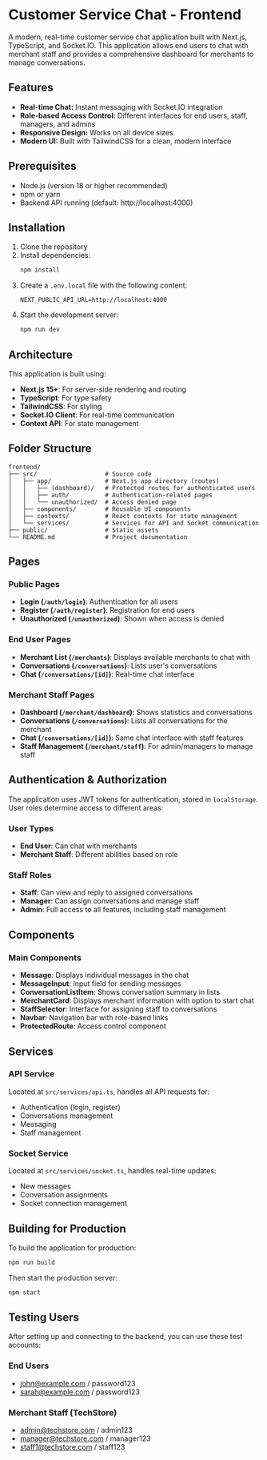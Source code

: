 # Customer Service Chat - Frontend

A modern, real-time customer service chat application built with Next.js, TypeScript, and Socket.IO. This application allows end users to chat with merchant staff and provides a comprehensive dashboard for merchants to manage conversations.

## Features

- **Real-time Chat:** Instant messaging with Socket.IO integration
- **Role-based Access Control:** Different interfaces for end users, staff, managers, and admins
- **Responsive Design:** Works on all device sizes
- **Modern UI:** Built with TailwindCSS for a clean, modern interface

## Prerequisites

- Node.js (version 18 or higher recommended)
- npm or yarn
- Backend API running (default: http://localhost:4000)

## Installation

1. Clone the repository
2. Install dependencies:
   ```bash
   npm install
   ```
3. Create a `.env.local` file with the following content:
   ```
   NEXT_PUBLIC_API_URL=http://localhost:4000
   ```
4. Start the development server:
   ```bash
   npm run dev
   ```

## Architecture

This application is built using:

- **Next.js 15+**: For server-side rendering and routing
- **TypeScript**: For type safety
- **TailwindCSS**: For styling
- **Socket.IO Client**: For real-time communication
- **Context API**: For state management

## Folder Structure

```
frontend/
├── src/                   # Source code
│   ├── app/               # Next.js app directory (routes)
│   │   ├── (dashboard)/   # Protected routes for authenticated users
│   │   ├── auth/          # Authentication-related pages
│   │   └── unauthorized/  # Access denied page
│   ├── components/        # Reusable UI components
│   ├── contexts/          # React contexts for state management
│   └── services/          # Services for API and Socket communication
├── public/                # Static assets
└── README.md              # Project documentation
```

## Pages

### Public Pages
- **Login (`/auth/login`)**: Authentication for all users
- **Register (`/auth/register`)**: Registration for end users
- **Unauthorized (`/unauthorized`)**: Shown when access is denied

### End User Pages
- **Merchant List (`/merchants`)**: Displays available merchants to chat with
- **Conversations (`/conversations`)**: Lists user's conversations
- **Chat (`/conversations/[id]`)**: Real-time chat interface

### Merchant Staff Pages
- **Dashboard (`/merchant/dashboard`)**: Shows statistics and conversations
- **Conversations (`/conversations`)**: Lists all conversations for the merchant
- **Chat (`/conversations/[id]`)**: Same chat interface with staff features
- **Staff Management (`/merchant/staff`)**: For admin/managers to manage staff

## Authentication & Authorization

The application uses JWT tokens for authentication, stored in `localStorage`. User roles determine access to different areas:

### User Types
- **End User**: Can chat with merchants
- **Merchant Staff**: Different abilities based on role

### Staff Roles
- **Staff**: Can view and reply to assigned conversations
- **Manager**: Can assign conversations and manage staff
- **Admin**: Full access to all features, including staff management

## Components

### Main Components
- **Message**: Displays individual messages in the chat
- **MessageInput**: Input field for sending messages
- **ConversationListItem**: Shows conversation summary in lists
- **MerchantCard**: Displays merchant information with option to start chat
- **StaffSelector**: Interface for assigning staff to conversations
- **Navbar**: Navigation bar with role-based links
- **ProtectedRoute**: Access control component

## Services

### API Service
Located at `src/services/api.ts`, handles all API requests for:
- Authentication (login, register)
- Conversations management
- Messaging
- Staff management

### Socket Service
Located at `src/services/socket.ts`, handles real-time updates:
- New messages
- Conversation assignments
- Socket connection management

## Building for Production

To build the application for production:

```bash
npm run build
```

Then start the production server:

```bash
npm start
```

## Testing Users

After setting up and connecting to the backend, you can use these test accounts:

### End Users
- john@example.com / password123
- sarah@example.com / password123

### Merchant Staff (TechStore)
- admin@techstore.com / admin123
- manager@techstore.com / manager123
- staff1@techstore.com / staff123
